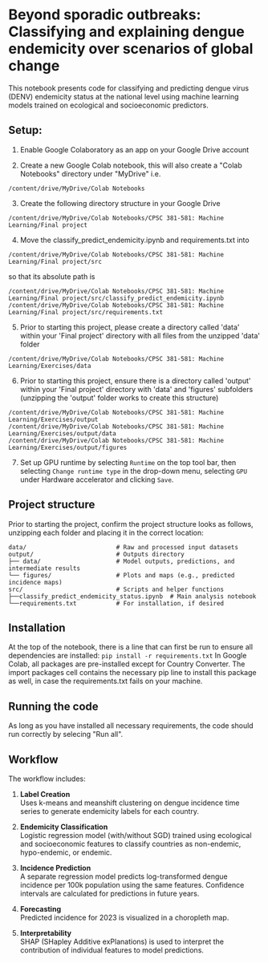 # Beyond sporadic outbreaks: Classifying and explaining dengue endemicity over scenarios of global change

This notebook presents code for classifying and predicting dengue virus (DENV) endemicity status at the national level using machine learning models trained on ecological and socioeconomic predictors.

## Setup:

1. Enable Google Colaboratory as an app on your Google Drive account

2. Create a new Google Colab notebook, this will also create a "Colab Notebooks" directory under "MyDrive" i.e.
```
/content/drive/MyDrive/Colab Notebooks
```

3. Create the following directory structure in your Google Drive
```
/content/drive/MyDrive/Colab Notebooks/CPSC 381-581: Machine Learning/Final project
```

4. Move the classify_predict_endemicity.ipynb and requirements.txt into
```
/content/drive/MyDrive/Colab Notebooks/CPSC 381-581: Machine Learning/Final project/src
```
so that its absolute path is
```
/content/drive/MyDrive/Colab Notebooks/CPSC 381-581: Machine Learning/Final project/src/classify_predict_endemicity.ipynb
/content/drive/MyDrive/Colab Notebooks/CPSC 381-581: Machine Learning/Final project/src/requirements.txt

```

5. Prior to starting this project, please create a directory called 'data' within your 'Final project' directory with all files from the unzipped 'data' folder
```
/content/drive/MyDrive/Colab Notebooks/CPSC 381-581: Machine Learning/Exercises/data
```

6. Prior to starting this project, ensure there is a directory called 'output' within your 'Final project' directory with 'data' and 'figures' subfolders (unzipping the 'output' folder works to create this structure)
```
/content/drive/MyDrive/Colab Notebooks/CPSC 381-581: Machine Learning/Exercises/output
/content/drive/MyDrive/Colab Notebooks/CPSC 381-581: Machine Learning/Exercises/output/data
/content/drive/MyDrive/Colab Notebooks/CPSC 381-581: Machine Learning/Exercises/output/figures
```

7. Set up GPU runtime by selecting `Runtime` on the top tool bar, then selecting `Change runtime type` in the drop-down menu, selecting `GPU` under Hardware accelerator and clicking `Save`.


## Project structure
Prior to starting the project, confirm the project structure looks as follows, unzipping each folder and placing it in the correct location:
```plaintext
data/                         # Raw and processed input datasets
output/                       # Outputs directory
├── data/                     # Model outputs, predictions, and intermediate results
└── figures/                  # Plots and maps (e.g., predicted incidence maps)
src/                          # Scripts and helper functions
├──classify_predict_endemicity_status.ipynb  # Main analysis notebook
└──requirements.txt           # For installation, if desired
```

## Installation
At the top of the notebook, there is a line that can first be run to ensure all dependencies are installed:
`pip install -r requirements.txt` 
In Google Colab, all packages are pre-installed except for Country Converter. The import packages cell contains the necessary pip line to install this package as well, in case the requirements.txt fails on your machine.

## Running the code
As long as you have installed all necessary requirements, the code should run correctly by selecing "Run all". 

## Workflow

The workflow includes:

1. **Label Creation**  
   Uses k-means and meanshift clustering on dengue incidence time series to generate endemicity labels for each country.

2. **Endemicity Classification**  
   Logistic regression model (with/without SGD) trained using ecological and socioeconomic features to classify countries as non-endemic, hypo-endemic, or endemic.

3. **Incidence Prediction**  
   A separate regression model predicts log-transformed dengue incidence per 100k population using the same features. Confidence intervals are calculated for predictions in future years.
   
4. **Forecasting**  
   Predicted incidence for 2023 is visualized in a choropleth map.

5. **Interpretability**  
   SHAP (SHapley Additive exPlanations) is used to interpret the contribution of individual features to model predictions.
